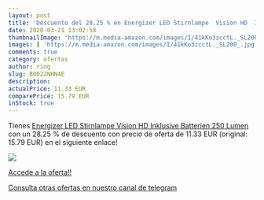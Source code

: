 ```yaml
---
layout: post
title: 'Descuento del 28.25 % en Energizer LED Stirnlampe  Vision HD  Ink'
date: 2020-03-21 13:02:58
thumbnailImage: 'https://m.media-amazon.com/images/I/41kKo3zcctL._SL200_.jpg'
images: [ 'https://m.media-amazon.com/images/I/41kKo3zcctL._SL200_.jpg' ]
comments: true
category: ofertas
author: ring
slug: B0022NHN4E
description:
actualPrice: 11.33 EUR
comparePrice: 15.79 EUR
inStock: true
---
```


Tienes [Energizer LED Stirnlampe  Vision HD  Inklusive Batterien  250 Lumen](https://www.amazon.com/dp/B0022NHN4E/?tag=redken08-20) con un 28.25 % de descuento con precio de oferta de 11.33 EUR (original: 15.79 EUR) en el siguiente enlace!

[![](https://m.media-amazon.com/images/I/41kKo3zcctL._SL200_.jpg)](https://www.amazon.com/dp/B0022NHN4E/?tag=redken08-20)

[Accede a la oferta!!](https://www.amazon.com/dp/B0022NHN4E/?tag=redken08-20)

[Consulta otras ofertas en nuestro canal de telegram](https://t.me/s/ofertas25)
